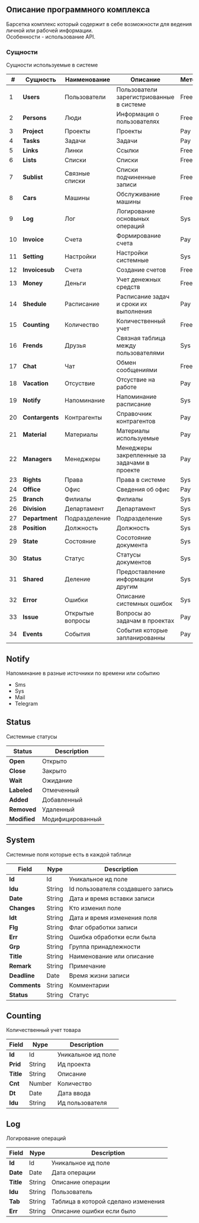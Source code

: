 ## Описание программного комплекса
Барсетка комплекс который содержит в себе возможности для ведения личной или рабочей информации.     
Особенности - использование API.

### Сущности
Сущности используемые в системе

|#|Сущность|Наименование|Описание|Метод|Область
|---|----|----|----|---|----|
|1|**Users**|Пользователи|Пользователи зарегистриованные в системе|Free|Private
|2|**Persons**|Люди|Информация о пользователях|Free|Private
|3|**Project**|Проекты|Проекты|Pay|Work
|4|**Tasks**|Задачи|Задачи|Pay |Work
|5|**Links**|Линки|Ссылки|Free|Private
|6|**Lists**|Списки|Списки|Free|Private
|7|**Sublist**|Связные списки|Списки подчиненные записи|Free|Private
|8|**Cars**|Машины|Обслуживание машины|Free|Private
|9|**Log**|Лог|Логирование основыных операций|Sys|Private
|10|**Invoice**|Счета|Формирование счета|Pay|Work
|11|**Setting**|Настройки|Настройки системные|Sys|Private
|12|**Invoicesub**|Счета|Создание счетов|Free|Work
|13|**Money**|Деньги|Учет денежных средств|Free|Private
|14|**Shedule**|Расписание|Расписание задач и сроки их выполнения|Pay|Private
|15|**Counting**|Количество|Количественный учет|Free|Private
|16|**Frends**|Друзья|Связная таблица между пользователями|Sys|Private
|17|**Chat**|Чат|Обмен сообщениями|Free|Private
|18|**Vacation**|Отсуствие|Отсуствие на работе|Pay|Work
|19|**Notify**|Напоминание|Напоминание расписание|Sys|Private
|20|**Contargents**|Контрагенты|Справочник контрагентов|Pay|Work
|21|**Material**|Материалы|Материалы используемые|Pay|Work
|22|**Managers**|Менеджеры|Менеджеры закрепленные за задачами в проекте|Pay|Work
|23|**Rights**|Права|Права в системе|Sys|Private
|24|**Office**|Офис|Сведения об офис|Pay|Work
|25|**Branch**|Филиалы|Филиалы|Sys|Pay|Work
|26|**Division**|Департамент|Департамент|Sys|Pay|Work
|27|**Department**|Подразделение|Подразделение|Sys|Pay|Work
|28|**Position**|Должность|Должность |Sys|Pay|Work
|29|**State**|Состояние|Сосотояние документа|Sys|Free|Private
|30|**Status**|Статус|Статусы документов |Sys|Free|Private
|31|**Shared**|Деление|Предоставление информации другим|Sys|Free|Private
|32|**Error**|Ошибки|Описание системных ошибок|Sys|Free|Private
|33|**Issue**|Открытые вопросы|Вопросы ао задачам в проектах|Pay|Pay|Work
|34|**Events**|События|События которые запланированны|Pay|Work|Work




## Notify
Напоминание в разные источники по времени или событию
* Sms
* Sys
* Mail
* Telegram


## Status
Системные статусы

|Status|Description
|----|----
|**Open**|Открыто
|**Close**|Закрыто
|**Wait**|Ожидание
|**Labeled**|Отмеченный
|**Added**|Добавленный
|**Removed**|Удаленный
|**Мodified**|Модифицированный

## System
Системные поля которые есть в каждой таблице

|Field|Nype|Description
|----|----|----
|**Id**|Id|Уникальное ид поле
|**Idu**|String|Id пользователя создавшего запись
|**Date**|String|Дата и время вставки записи
|**Сhanges**|String|Кто изменил поле
|**Idt**|String|Дата и время изменения поля
|**Flg**|String|Флаг обработки записи 
|**Err**|String|Ошибка обработки если была
|**Grp**|String|Группа принадлежности
|**Title**|String|Наименование или описание
|**Remark**|String|Примечание
|**Deadline**|Date|Время жизни записи
|**Comments**|String|Комментарии
|**Status**|String|Статус

## Counting
Количественный учет товара

|Field|Nype|Description
|----|----|----
|**Id**|Id|Уникальное ид поле
|**Prid**|String|Ид проекта
|**Title**|String|Описание 
|**Cnt**|Number|Количество
|**Dt**|Date|Дата ввода
|**Idu**|String|Ид пользователя

## Log
Логирование операций

|Field|Nype|Description
|----|----|----
|**Id**|Id|Уникальное ид поле
|**Date**|Date|Дата операции
|**Title**|String|Описание операции
|**Idu**|String|Пользователь 
|**Tab**|String|Таблица в которой сделано изменения
|**Err**|String|Описание ошибки если было
